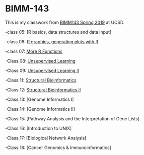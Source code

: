# BIMM-143

This is my classwork from [BIMM143 Spring 2019](https://bioboot.github.io/bimm143_S19/) at UCSD. 

-class 05: [R basics, data structures and data input] 

-class 06: [R graphics, generating plots with R](https://github.com/enrique-s47/bimm143/blob/master/class06/class06.md)

-class 07: [More R Functions](https://github.com/enrique-s47/bimm143/blob/master/class07/class07.md)

-Class 08: [Unsupervised Learning](https://github.com/enrique-s47/bimm143/blob/master/class08/class08.md) 

-Class 09: [Unsupervised Learning II](https://github.com/enrique-s47/bimm143/blob/master/class09/class09.md)

-Class 11: [Structural Bioinformatics](https://github.com/enrique-s47/bimm143/blob/master/class11/class11.md)

-Class 12: [Structural Bioinformatics II](https://github.com/enrique-s47/bimm143/blob/master/class12/class12.md)

-Class 13: [Genome Informatics I]

-Class 14: [Genome Informatics II]

-Class 15: [Pathway Analysis and the Interpretation of Gene Lists]

-Class 16: [Introduction to UNIX]

-Class 17: [Biological Network Analysis]

-Class 18: [Cancer Genomics & Immunoinformatics]

